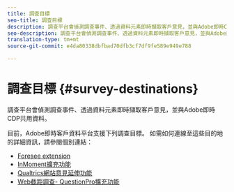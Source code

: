 ```yaml
---
title: 調查目標
seo-title: 調查目標
description: 調查平台會偵測調查事件、透過資料元素即時擷取客戶意見，並與Adobe即時CDP共用資料。
seo-description: 調查平台會偵測調查事件、透過資料元素即時擷取客戶意見，並與Adobe即時CDP共用資料。
translation-type: tm+mt
source-git-commit: e4da80338dbfbad70dfb3cf7df9fe589e949e788

---
```



# 調查目標 {#survey-destinations}

調查平台會偵測調查事件、透過資料元素即時擷取客戶意見，並與Adobe即時CDP共用資料。

目前，Adobe即時客戶資料平台支援下列調查目標。 如需如何連線至這些目的地的詳細資訊，請參閱個別連結：

* [Foresee extension](/help/rtcdp/destinations/foresee-extension.md)
* [InMoment擴充功能](/help/rtcdp/destinations/inmoment-extension.md)
* [Qualtrics網站意見延伸功能](qualtrics-extension.md)
* [Web截距調查- QuestionPro擴充功能](/help/rtcdp/destinations/web-intercept-surveys-extension.md)
